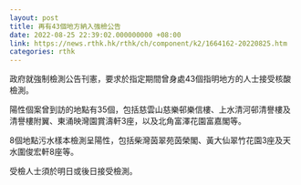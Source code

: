 ```yaml
---
layout: post
title: 再有43個地方納入強檢公告
date: 2022-08-25 22:39:02.000000000 +08:00
link: https://news.rthk.hk/rthk/ch/component/k2/1664162-20220825.htm
categories: rthk
---
```


政府就強制檢測公告刊憲，要求於指定期間曾身處43個指明地方的人士接受核酸檢測。

陽性個案曾到訪的地點有35個，包括慈雲山慈樂邨樂信樓、上水清河邨清譽樓及清譽樓附翼、東涌映灣園賞濤軒3座，以及北角富澤花園富嘉閣等。

8個地點污水樣本檢測呈陽性，包括柴灣茵翠苑茵榮閣、黃大仙翠竹花園3座及天水圍俊宏軒8座等。

受檢人士須於明日或後日接受檢測。
